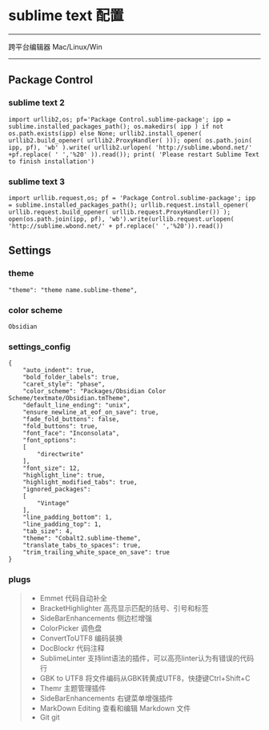 # sublime text 配置

------

跨平台编辑器 Mac/Linux/Win

------

## Package Control


### sublime text 2

```
import urllib2,os; pf='Package Control.sublime-package'; ipp = sublime.installed_packages_path(); os.makedirs( ipp ) if not os.path.exists(ipp) else None; urllib2.install_opener( urllib2.build_opener( urllib2.ProxyHandler( ))); open( os.path.join( ipp, pf), 'wb' ).write( urllib2.urlopen( 'http://sublime.wbond.net/' +pf.replace( ' ','%20' )).read()); print( 'Please restart Sublime Text to finish installation')
```

### sublime text 3
```
import urllib.request,os; pf = 'Package Control.sublime-package'; ipp = sublime.installed_packages_path(); urllib.request.install_opener( urllib.request.build_opener( urllib.request.ProxyHandler()) ); open(os.path.join(ipp, pf), 'wb').write(urllib.request.urlopen( 'http://sublime.wbond.net/' + pf.replace(' ','%20')).read())
```

## Settings

### theme

```
"theme": "theme name.sublime-theme",
```

### color scheme

```
Obsidian
```

### settings_config

```
{
    "auto_indent": true,
    "bold_folder_labels": true,
    "caret_style": "phase",
    "color_scheme": "Packages/Obsidian Color Scheme/textmate/Obsidian.tmTheme",
    "default_line_ending": "unix",
    "ensure_newline_at_eof_on_save": true,
    "fade_fold_buttons": false,
    "fold_buttons": true,
    "font_face": "Inconsolata",
    "font_options":
    [
        "directwrite"
    ],
    "font_size": 12,
    "highlight_line": true,
    "highlight_modified_tabs": true,
    "ignored_packages":
    [
        "Vintage"
    ],
    "line_padding_bottom": 1,
    "line_padding_top": 1,
    "tab_size": 4,
    "theme": "Cobalt2.sublime-theme",
    "translate_tabs_to_spaces": true,
    "trim_trailing_white_space_on_save": true
}

```

### plugs
> * Emmet               代码自动补全
> * BracketHighlighter  高亮显示匹配的括号、引号和标签
> * SideBarEnhancements 侧边栏增强
> * ColorPicker         调色盘
> * ConvertToUTF8       编码装换
> * DocBlockr           代码注释
> * SublimeLinter       支持lint语法的插件，可以高亮linter认为有错误的代码行
> * GBK to UTF8         将文件编码从GBK转黄成UTF8，快捷键Ctrl+Shift+C
> * Themr               主题管理插件
> * SideBarEnhancements 右键菜单增强插件
> * MarkDown Editing    查看和编辑 Markdown 文件
> * Git                 git
